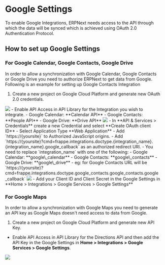 <!-- add-breadcrumbs -->
# Google Settings

To enable Google Integrations, ERPNext needs access to the API through which the data will be synced which is achieved using OAuth 2.0 Authentication Protocol.

## How to set up Google Settings

### For Google Calendar, Google Contacts, Google Drive

In order to allow a synchronization with Google Calendar, Google Contacts or Google Drive you need to authorize ERPNext to get data from Google. Following is an example for setting up Google Contacts Integration

1. Create a new project on Google Cloud Platform and generate new OAuth 2.0 credentials.
<img class="screenshot" src="/docs/v13/assets/img/erpnext_integrations/google_contacts_project_creation.gif">
- Enable API Access in API Library for the Integration you wish to integrate.
  - Google Calendar: **Calendar API**
  - Google Contacts: **People API**
  - Google Drive: **Drive API**

 <img class="screenshot" src="/docs/v13/assets/img/erpnext_integrations/api.gif">
- In **API & Services > Credentials** create a new Credential and select **Create OAuth client ID**
- Select Application Type **Web Application**
- Add `https://{yoursite}` to Authorized JavaScript origins.
- Add `https://{yoursite}?cmd=frappe.integrations.doctype.{integration_name}.{integration_name}.google_callback` as an authorized redirect URI.
  - You need to replace `integration_name` with one of the following:
     - Google Calendar: **google\_calendar**
     - Google Contacts: **google\_contacts**
     - Google Drive: **google\_drive**
  - eg: for Google Contacts URL will be `https://{yoursite}?cmd=frappe.integrations.doctype.google_contacts.google_contacts.google_callback`

 <img class="screenshot" src="/docs/v13/assets/img/erpnext_integrations/google_contacts_oauth.gif">
- Add your Client ID and Client Secret in the Google Settings in **Home > Integrations > Google Services > Google Settings**

### For Google Maps

In order to allow a synchronization with Google Maps you need to generate an API key as Google Maps doesn't need access to data from Google.

1. Create a new project on Google Cloud Platform and generate new API Key.
- Enable API Access in API Library for the Directions API and then add the API Key in the Google Settings in **Home > Integrations > Google Services > Google Settings**.
<img class="screenshot" src="/docs/v13/assets/img/erpnext_integrations/api_key.gif">

